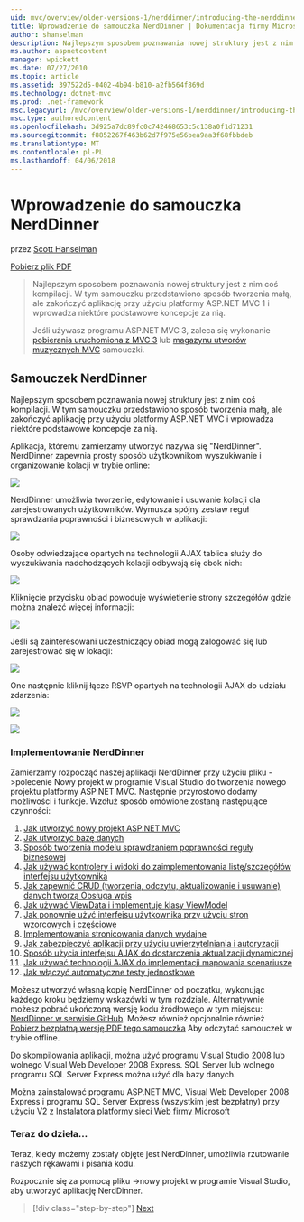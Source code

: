 ```yaml
---
uid: mvc/overview/older-versions-1/nerddinner/introducing-the-nerddinner-tutorial
title: Wprowadzenie do samouczka NerdDinner | Dokumentacja firmy Microsoft
author: shanselman
description: Najlepszym sposobem poznawania nowej struktury jest z nim coś kompilacji. W tym samouczku przedstawiono sposób tworzenia mały, ale pełny, aplikacji, za pomocą ASP.NE...
ms.author: aspnetcontent
manager: wpickett
ms.date: 07/27/2010
ms.topic: article
ms.assetid: 397522d5-0402-4b94-b810-a2fb564f869d
ms.technology: dotnet-mvc
ms.prod: .net-framework
msc.legacyurl: /mvc/overview/older-versions-1/nerddinner/introducing-the-nerddinner-tutorial
msc.type: authoredcontent
ms.openlocfilehash: 3d925a7dc89fc0c742468653c5c138a0f1d71231
ms.sourcegitcommit: f8852267f463b62d7f975e56bea9aa3f68fbbdeb
ms.translationtype: MT
ms.contentlocale: pl-PL
ms.lasthandoff: 04/06/2018
---
```

<a name="introducing-the-nerddinner-tutorial"></a>Wprowadzenie do samouczka NerdDinner
====================
przez [Scott Hanselman](https://github.com/shanselman)

[Pobierz plik PDF](http://aspnetmvcbook.s3.amazonaws.com/aspnetmvc-nerdinner_v1.pdf)

> Najlepszym sposobem poznawania nowej struktury jest z nim coś kompilacji. W tym samouczku przedstawiono sposób tworzenia małą, ale zakończyć aplikację przy użyciu platformy ASP.NET MVC 1 i wprowadza niektóre podstawowe koncepcje za nią.
> 
> Jeśli używasz programu ASP.NET MVC 3, zaleca się wykonanie [pobierania uruchomiona z MVC 3](../../older-versions/getting-started-with-aspnet-mvc3/cs/intro-to-aspnet-mvc-3.md) lub [magazynu utworów muzycznych MVC](../../older-versions/mvc-music-store/mvc-music-store-part-1.md) samouczki.


## <a name="nerddinner-tutorial"></a>Samouczek NerdDinner

Najlepszym sposobem poznawania nowej struktury jest z nim coś kompilacji. W tym samouczku przedstawiono sposób tworzenia małą, ale zakończyć aplikację przy użyciu platformy ASP.NET MVC i wprowadza niektóre podstawowe koncepcje za nią.

Aplikacja, któremu zamierzamy utworzyć nazywa się "NerdDinner". NerdDinner zapewnia prosty sposób użytkownikom wyszukiwanie i organizowanie kolacji w trybie online:

![](introducing-the-nerddinner-tutorial/_static/image1.png)

NerdDinner umożliwia tworzenie, edytowanie i usuwanie kolacji dla zarejestrowanych użytkowników. Wymusza spójny zestaw reguł sprawdzania poprawności i biznesowych w aplikacji:

![](introducing-the-nerddinner-tutorial/_static/image2.png)

Osoby odwiedzające opartych na technologii AJAX tablica służy do wyszukiwania nadchodzących kolacji odbywają się obok nich:

![](introducing-the-nerddinner-tutorial/_static/image3.png)

Kliknięcie przycisku obiad powoduje wyświetlenie strony szczegółów gdzie można znaleźć więcej informacji:

![](introducing-the-nerddinner-tutorial/_static/image4.png)

Jeśli są zainteresowani uczestniczący obiad mogą zalogować się lub zarejestrować się w lokacji:

![](introducing-the-nerddinner-tutorial/_static/image5.png)

One następnie kliknij łącze RSVP opartych na technologii AJAX do udziału zdarzenia:

![](introducing-the-nerddinner-tutorial/_static/image6.png)

![](introducing-the-nerddinner-tutorial/_static/image7.png)

### <a name="implementing-nerddinner"></a>Implementowanie NerdDinner

Zamierzamy rozpocząć naszej aplikacji NerdDinner przy użyciu pliku -&gt;polecenie Nowy projekt w programie Visual Studio do tworzenia nowego projektu platformy ASP.NET MVC. Następnie przyrostowo dodamy możliwości i funkcje. Wzdłuż sposób omówione zostaną następujące czynności:

1. [Jak utworzyć nowy projekt ASP.NET MVC](# "Utwórz nowy projekt ASP.NET MVC")
2. [Jak utworzyć bazę danych](# "tworzenie bazy danych")
3. [Sposób tworzenia modelu sprawdzaniem poprawności reguły biznesowej](# "Budowanie modelu sprawdzaniem poprawności reguły biznesowej")
4. [Jak używać kontrolery i widoki do zaimplementowania listę/szczegółów interfejsu użytkownika](# "używać kontrolery i widoki, do zaimplementowania interfejsu użytkownika listę/szczegółów")
5. [Jak zapewnić CRUD (tworzenia, odczytu, aktualizowanie i usuwanie) danych tworzą Obsługa wpis](# "obsługuje wpis formularza danych Podaj CRUD (tworzenia, odczytu, aktualizacji, usuwania)")
6. [Jak używać ViewData i implementuje klasy ViewModel](# "Użyj ViewData i implementuje klasy ViewModel")
7. [Jak ponownie użyć interfejsu użytkownika przy użyciu stron wzorcowych i częściowe](# "ponownego użycia interfejsu użytkownika przy użyciu stron wzorcowych i częściowe")
8. [Implementowania stronicowania danych wydajne](# "zaimplementować wydajne danych stronicowania")
9. [Jak zabezpieczyć aplikacji przy użyciu uwierzytelniania i autoryzacji](# "bezpiecznego aplikacji przy użyciu uwierzytelniania i autoryzacji")
10. [Sposób użycia interfejsu AJAX do dostarczenia aktualizacji dynamicznej](# "używać technologii AJAX, aby dostarczać aktualizacje dynamiczne")
11. [Jak używać technologii AJAX do implementacji mapowania scenariusze](# "Użyj AJAX do implementacji mapowania scenariuszy")
12. [Jak włączyć automatyczne testy jednostkowe](# "włączenia zautomatyzowanych testów jednostkowych")

Możesz utworzyć własną kopię NerdDinner od początku, wykonując każdego kroku będziemy wskazówki w tym rozdziale. Alternatywnie możesz pobrać ukończoną wersję kodu źródłowego w tym miejscu: [NerdDinner w serwisie GitHub](https://github.com/AspNetMVPSamples/NerdDinner). Możesz również opcjonalnie również [Pobierz bezpłatną wersję PDF tego samouczka](http://aspnetmvcbook.s3.amazonaws.com/aspnetmvc-nerdinner_v1.pdf) Aby odczytać samouczek w trybie offline.

Do skompilowania aplikacji, można użyć programu Visual Studio 2008 lub wolnego Visual Web Developer 2008 Express. SQL Server lub wolnego programu SQL Server Express można użyć dla bazy danych.

Można zainstalować programu ASP.NET MVC, Visual Web Developer 2008 Express i programu SQL Server Express (wszystkim jest bezpłatny) przy użyciu V2 z [Instalatora platformy sieci Web firmy Microsoft](https://www.microsoft.com/web/downloads/platform.aspx)

### <a name="now-lets-get-started"></a>Teraz do dzieła...

Teraz, kiedy możemy zostały objęte jest NerdDinner, umożliwia rzutowanie naszych rękawami i pisania kodu.

Rozpocznie się za pomocą pliku -&gt;nowy projekt w programie Visual Studio, aby utworzyć aplikację NerdDinner.

> [!div class="step-by-step"]
> [Next](create-a-new-aspnet-mvc-project.md)
